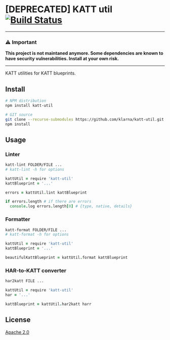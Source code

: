 # [DEPRECATED] KATT util [![Build Status][2]][1]

---

### ⚠ Important

**This project is not maintaned anymore. Some dependencies are known to have security vulnerabilities. Install at your own risk.**

---

KATT utilities for KATT blueprints.


## Install

```bash
# NPM distribution
npm install katt-util

# GIT source
git clone --recurse-submodules https://github.com/klarna/katt-util.git
npm install
```


## Usage

### Linter

```bash
katt-lint FOLDER/FILE ...
# katt-lint -h for options
```

```coffee
kattUtil = require 'katt-util'
kattBlueprint = '...'

errors = kattUtil.lint kattBlueprint

if errors.length # if there are errors
  console.log errors.length[0] # {type, native, details}
```

### Formatter

```bash
katt-format FOLDER/FILE ...
# katt-format -h for options
```

```coffee
kattUtil = require 'katt-util'
kattBlueprint = '...'

beautifulKattBlueprint = kattUtil.format kattBlueprint
```

### HAR-to-KATT converter

```bash
har2katt FILE ...
```

```coffee
kattUtil = require 'katt-util'
har = '...'

kattBlueprint = kattUtil.har2katt harr
```


## License

[Apache 2.0](LICENSE)


  [1]: https://travis-ci.org/klarna/katt-util
  [2]: https://travis-ci.org/klarna/katt-util.png
